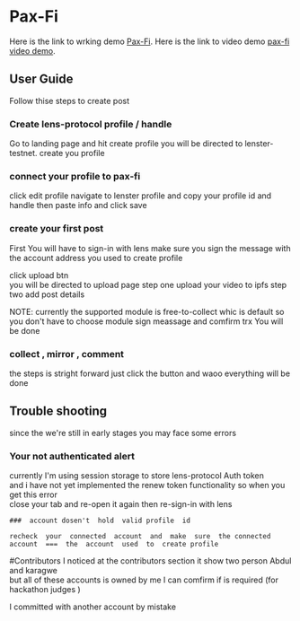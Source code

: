 # Pax-Fi

Here  is the  link to  wrking  demo [Pax-Fi](https://pax-fi.vercel.app/).
Here  is  the  link  to  video  demo [pax-fi video demo](https://drive.google.com/file/d/1ghekgWuGfb3_02N-Pus9kR46gfgVhUiM/view).
## User Guide

Follow  thise  steps to create post

### Create lens-protocol  profile / handle

 Go  to  landing  page  and  hit  create  profile  you  will be  directed  to lenster-testnet.
  create  you  profile

### connect  your  profile  to  pax-fi
   click  edit profile
    navigate  to  lenster  profile   and  copy  your  profile  id  and  handle
     then  paste  info  and  click  save

### create  your  first  post

First  You  will have to  sign-in  with  lens 
make  sure  you  sign the  message  with  the  account  address you  used  to  create  profile 

 click  upload  btn  
 you  will be  directed  to  upload  page 
  step  one  upload your  video  to ipfs
   step two  add  post  details
   
   NOTE:  currently  the  supported  module  is  free-to-collect  whic  is  default  so  you  don't  have  to  choose  module
       sign   meassage  and comfirm trx   You  will be  done 
       
### collect , mirror ,   comment
 the steps  is  stright forward      just  click  the  button  and  waoo  everything  will be  done  

 ##  Trouble shooting  
   since  the  we're   still  in  early  stages  you  may  face  some  errors
   
   ###  Your  not  authenticated  alert
   
   currently  I'm  using  session storage  to  store  lens-protocol Auth  token     
   and  i  have  not  yet  implemented the renew token  functionality       so  when  you  get  this  error       
    close  your  tab and re-open it  again then  re-sign-in  with  lens
    
    ###  account dosen't  hold  valid profile  id 
    
    recheck  your  connected  account  and  make  sure  the connected  account  ===  the  account  used  to  create profile


  #Contributors
I noticed   at the contributors section  it show 
two person    Abdul and karagwe  
 but all of these accounts is owned by me 
  I can comfirm if is required (for hackathon judges )

I committed with another account by mistake 

